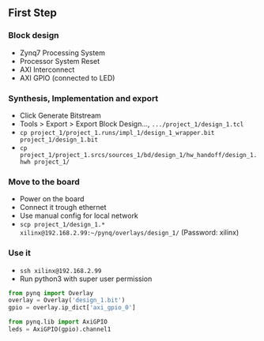 ## First Step

### Block design

- Zynq7 Processing System
- Processor System Reset
- AXI Interconnect
- AXI GPIO (connected to LED)

### Synthesis, Implementation and export

- Click Generate Bitstream
- Tools > Export > Export Block Design..., `.../project_1/design_1.tcl`
- `cp project_1/project_1.runs/impl_1/design_1_wrapper.bit project_1/design_1.bit`
- `cp project_1/project_1.srcs/sources_1/bd/design_1/hw_handoff/design_1.hwh project_1/`

### Move to the board

- Power on the board
- Connect it trough ethernet
- Use manual config for local network
- `scp project_1/design_1.* xilinx@192.168.2.99:~/pynq/overlays/design_1/` (Password: xilinx)

### Use it
- `ssh xilinx@192.168.2.99`
- Run python3 with super user permission
```python
from pynq import Overlay
overlay = Overlay('design_1.bit')
gpio = overlay.ip_dict['axi_gpio_0']

from pynq.lib import AxiGPIO
leds = AxiGPIO(gpio).channel1

```
